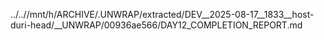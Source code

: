 ../..//mnt/h/ARCHIVE/.UNWRAP/extracted/DEV__2025-08-17__1833__host-duri-head/__UNWRAP/00936ae566/DAY12_COMPLETION_REPORT.md